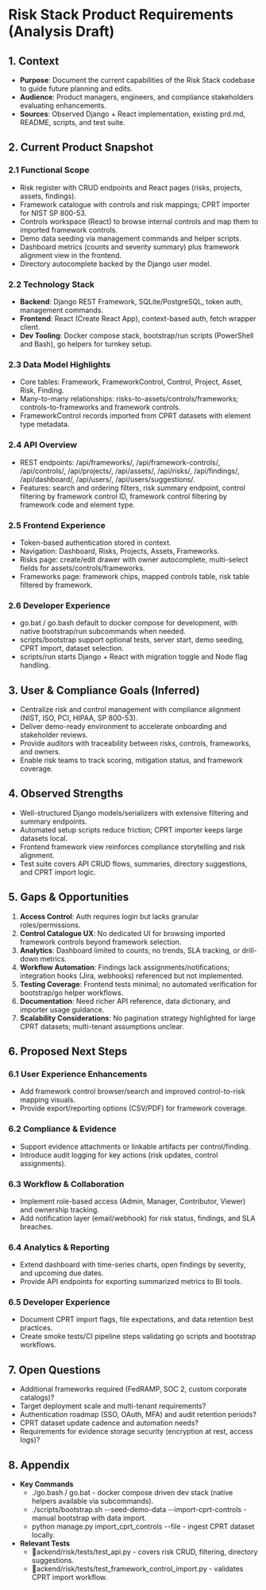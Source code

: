 # Risk Stack Product Requirements (Analysis Draft)

## 1. Context
- **Purpose**: Document the current capabilities of the Risk Stack codebase to guide future planning and edits.
- **Audience**: Product managers, engineers, and compliance stakeholders evaluating enhancements.
- **Sources**: Observed Django + React implementation, existing prd.md, README, scripts, and test suite.

## 2. Current Product Snapshot
### 2.1 Functional Scope
- Risk register with CRUD endpoints and React pages (risks, projects, assets, findings).
- Framework catalogue with controls and risk mappings; CPRT importer for NIST SP 800-53.
- Controls workspace (React) to browse internal controls and map them to imported framework controls.
- Demo data seeding via management commands and helper scripts.
- Dashboard metrics (counts and severity summary) plus framework alignment view in the frontend.
- Directory autocomplete backed by the Django user model.

### 2.2 Technology Stack
- **Backend**: Django REST Framework, SQLite/PostgreSQL, token auth, management commands.
- **Frontend**: React (Create React App), context-based auth, fetch wrapper client.
- **Dev Tooling**: Docker compose stack, bootstrap/run scripts (PowerShell and Bash), go helpers for turnkey setup.

### 2.3 Data Model Highlights
- Core tables: Framework, FrameworkControl, Control, Project, Asset, Risk, Finding.
- Many-to-many relationships: risks-to-assets/controls/frameworks; controls-to-frameworks and framework controls.
- FrameworkControl records imported from CPRT datasets with element type metadata.

### 2.4 API Overview
- REST endpoints: /api/frameworks/, /api/framework-controls/, /api/controls/, /api/projects/, /api/assets/, /api/risks/, /api/findings/, /api/dashboard/, /api/users/, /api/users/suggestions/.
- Features: search and ordering filters, risk summary endpoint, control filtering by framework control ID, framework control filtering by framework code and element type.

### 2.5 Frontend Experience
- Token-based authentication stored in context.
- Navigation: Dashboard, Risks, Projects, Assets, Frameworks.
- Risks page: create/edit drawer with owner autocomplete, multi-select fields for assets/controls/frameworks.
- Frameworks page: framework chips, mapped controls table, risk table filtered by framework.

### 2.6 Developer Experience
- go.bat / go.bash default to docker compose for development, with native bootstrap/run subcommands when needed.
- scripts/bootstrap support optional tests, server start, demo seeding, CPRT import, dataset selection.
- scripts/run starts Django + React with migration toggle and Node flag handling.

## 3. User & Compliance Goals (Inferred)
- Centralize risk and control management with compliance alignment (NIST, ISO, PCI, HIPAA, SP 800-53).
- Deliver demo-ready environment to accelerate onboarding and stakeholder reviews.
- Provide auditors with traceability between risks, controls, frameworks, and owners.
- Enable risk teams to track scoring, mitigation status, and framework coverage.

## 4. Observed Strengths
- Well-structured Django models/serializers with extensive filtering and summary endpoints.
- Automated setup scripts reduce friction; CPRT importer keeps large datasets local.
- Frontend framework view reinforces compliance storytelling and risk alignment.
- Test suite covers API CRUD flows, summaries, directory suggestions, and CPRT import logic.

## 5. Gaps & Opportunities
1. **Access Control**: Auth requires login but lacks granular roles/permissions.
2. **Control Catalogue UX**: No dedicated UI for browsing imported framework controls beyond framework selection.
3. **Analytics**: Dashboard limited to counts; no trends, SLA tracking, or drill-down metrics.
4. **Workflow Automation**: Findings lack assignments/notifications; integration hooks (Jira, webhooks) referenced but not implemented.
5. **Testing Coverage**: Frontend tests minimal; no automated verification for bootstrap/go helper workflows.
6. **Documentation**: Need richer API reference, data dictionary, and importer usage guidance.
7. **Scalability Considerations**: No pagination strategy highlighted for large CPRT datasets; multi-tenant assumptions unclear.

## 6. Proposed Next Steps
### 6.1 User Experience Enhancements
- Add framework control browser/search and improved control-to-risk mapping visuals.
- Provide export/reporting options (CSV/PDF) for framework coverage.

### 6.2 Compliance & Evidence
- Support evidence attachments or linkable artifacts per control/finding.
- Introduce audit logging for key actions (risk updates, control assignments).

### 6.3 Workflow & Collaboration
- Implement role-based access (Admin, Manager, Contributor, Viewer) and ownership tracking.
- Add notification layer (email/webhook) for risk status, findings, and SLA breaches.

### 6.4 Analytics & Reporting
- Extend dashboard with time-series charts, open findings by severity, and upcoming due dates.
- Provide API endpoints for exporting summarized metrics to BI tools.

### 6.5 Developer Experience
- Document CPRT import flags, file expectations, and data retention best practices.
- Create smoke tests/CI pipeline steps validating go scripts and bootstrap workflows.

## 7. Open Questions
- Additional frameworks required (FedRAMP, SOC 2, custom corporate catalogs)?
- Target deployment scale and multi-tenant requirements?
- Authentication roadmap (SSO, OAuth, MFA) and audit retention periods?
- CPRT dataset update cadence and automation needs?
- Requirements for evidence storage security (encryption at rest, access logs)?

## 8. Appendix
- **Key Commands**
  - ./go.bash / go.bat - docker compose driven dev stack (native helpers available via subcommands).
  - ./scripts/bootstrap.sh --seed-demo-data --import-cprt-controls - manual bootstrap with data import.
  - python manage.py import_cprt_controls --file <path> - ingest CPRT dataset locally.
- **Relevant Tests**
  - ackend/risk/tests/test_api.py - covers risk CRUD, filtering, directory suggestions.
  - ackend/risk/tests/test_framework_control_import.py - validates CPRT import workflow.



